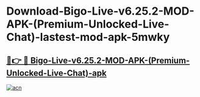 # Download-Bigo-Live-v6.25.2-MOD-APK-(Premium-Unlocked-Live-Chat)-lastest-mod-apk-5mwky

<h2><a href="https://apkcomod.com?title=Bigo-Live-v6.25.2-MOD-APK-(Premium-Unlocked-Live-Chat)">🔗👉 🔴 Bigo-Live-v6.25.2-MOD-APK-(Premium-Unlocked-Live-Chat)-apk </a></h2>

[![acn](https://github.com/user-attachments/assets/0f9c940e-d8b0-45ae-aac7-cd30a18b3e1c)](https://apkcomod.com?title=Bigo-Live-v6.25.2-MOD-APK-(Premium-Unlocked-Live-Chat))
